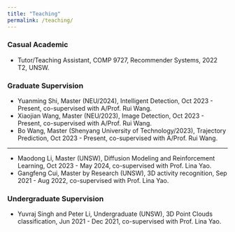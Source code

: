 ```yaml
---
title: "Teaching"
permalink: /teaching/
---
```



### Casual Academic

* Tutor/Teaching Assistant, COMP 9727, Recommender Systems, 2022 T2, UNSW.

### Graduate Supervision

* Yuanming Shi, Master (NEU/2024), Intelligent Detection,  Oct 2023 - Present, co-supervised with A/Prof. Rui Wang. <!-- 史元茗 -->
* Xiaojian Wang, Master (NEU/2023), Image Detection,  Oct 2023 - Present, co-supervised with A/Prof. Rui Wang. <!-- 王晓健 -->
* Bo Wang, Master (Shenyang University of Technology/2023), Trajectory Prediction,  Oct 2023 - Present, co-supervised with A/Prof. Rui Wang. <!-- 王博 -->
--------
* Maodong Li, Master (UNSW), Diffusion Modeling and Reinforcement Learning, Oct 2023 - May 2024, co-supervised with Prof. Lina Yao.
* Gangfeng Cui, Master by Research (UNSW), 3D activity recognition, Sep 2021 - Aug 2022, co-supervised with Prof. Lina Yao.

### Undergraduate Supervision

<!-- 吴春壮 4个毕设-->
* Yuvraj Singh and Peter Li, Undergraduate (UNSW), 3D Point Clouds classification, Jun 2021 - Dec 2021, co-supervised with Prof. Lina Yao.

